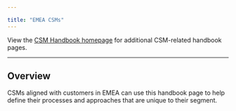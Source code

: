 ```yaml
---

title: "EMEA CSMs"
---
```







View the [CSM Handbook homepage](/handbook/customer-success/csm/) for additional CSM-related handbook pages.

---

## Overview

CSMs aligned with customers in EMEA can use this handbook page to help define their processes and approaches that are unique to their segment.